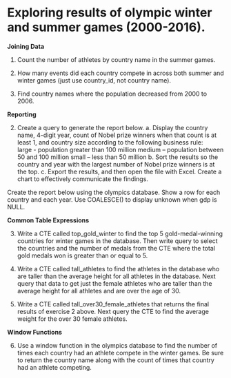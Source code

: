 # Exploring results of olympic winter and summer games (2000-2016). 

**Joining Data**

1. Count the number of athletes by country name in the summer games. 

2. How many events did each country compete in across both summer and winter games (just use country_id, not country name).

3. Find country names where the population decreased from 2000 to 2006.

**Reporting**

2. Create a query to generate the report below. 
    a. Display the country name, 4-digit year, count of Nobel prize winners when that count is at least 1, and country size according to the following business rule:               
               large - population greater than 100 million 
               medium – population between 50 and 100 million 
               small – less than 50 million 
    b. Sort the results so the country and year with the largest number of Nobel prize winners is at the top. 
    c. Export the results, and then open the file with Excel. Create a chart to effectively communicate the findings.

Create the report below using the olympics database. Show a row for each country and each year. Use COALESCE() to display unknown when gdp is NULL.

**Common Table Expressions**

3. Write a CTE called top_gold_winter to find the top 5 gold-medal-winning countries for winter games in the database. Then write query to select the countries and the number of medals from the CTE where the total gold medals won is greater than or equal to 5. 

4. Write a CTE called tall_athletes to find the athletes in the database who are taller than the average height for all athletes in the database. Next query that data to get just the female athletes who are taller than the average height for all athletes and are over the age of 30. 

5. Write a CTE called tall_over30_female_athletes that returns the final results of exercise 2 above. Next query the CTE to find the average weight for the over 30 female athletes.

**Window Functions**

6. Use a window function in the olympics database to find the number of times each country had an athlete compete in the winter games. Be sure to return the country name along with the count of times that country had an athlete competing.


